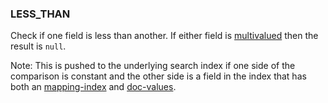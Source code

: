 <!--
This is generated by ESQL’s AbstractFunctionTestCase. Do no edit it. See ../README.md for how to regenerate it.
-->

### LESS_THAN
Check if one field is less than another. If either field is [multivalued](https://www.elastic.co/docs/reference/elasticsearch/query-languages/esql/esql-multivalued-fields.md) then the result is `null`.

Note: This is pushed to the underlying search index if one side of the comparison is constant and the other side is a field in the index that has both an [mapping-index](https://www.elastic.co/docs/reference/elasticsearch/elasticsearch/mapping-reference/mapping-index.md) and [doc-values](https://www.elastic.co/docs/reference/elasticsearch/elasticsearch/mapping-reference/doc-values.md).
